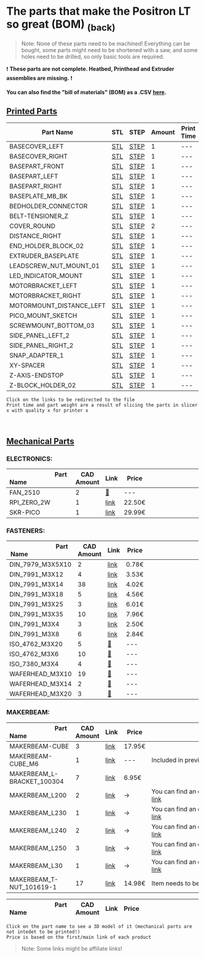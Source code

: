# The parts that make the Positron LT so great (BOM) [<sub>(back)</sub>](../../../)
>Note: None of these parts need to be machined! Everything can be bought, some parts might need to be shortened with a saw, and some holes need to be drilled, so only basic tools are required.

:exclamation: **These parts are not complete. Heatbed, Printhead and Extruder assemblies are missing.** :exclamation:

**You can also find the "bill of materials" (BOM) as a .CSV [here](./bom.csv).**

## [Printed Parts](./Printed%20Parts)

|                  Part Name                  | STL | STEP |Amount| Print Time | Weight (g)|
| --- | --- | --- | --- | --- | --- |
| BASECOVER_LEFT | [STL](./Printed%20Parts/STL/BASECOVER_LEFT.stl) | [STEP](./Printed%20Parts/STEP/BASECOVER_LEFT.step) | 1 |  ---  |  ---  |
| BASECOVER_RIGHT | [STL](./Printed%20Parts/STL/BASECOVER_RIGHT.stl) | [STEP](./Printed%20Parts/STEP/BASECOVER_RIGHT.step) | 1 |  ---  |  ---  |
| BASEPART_FRONT | [STL](./Printed%20Parts/STL/BASEPART_FRONT.stl) | [STEP](./Printed%20Parts/STEP/BASEPART_FRONT.step) | 1 |  ---  |  ---  |
| BASEPART_LEFT | [STL](./Printed%20Parts/STL/BASEPART_LEFT.stl) | [STEP](./Printed%20Parts/STEP/BASEPART_LEFT.step) | 1 |  ---  |  ---  |
| BASEPART_RIGHT | [STL](./Printed%20Parts/STL/BASEPART_RIGHT.stl) | [STEP](./Printed%20Parts/STEP/BASEPART_RIGHT.step) | 1 |  ---  |  ---  |
| BASEPLATE_MB_BK | [STL](./Printed%20Parts/STL/BASEPLATE_MB_BK.stl) | [STEP](./Printed%20Parts/STEP/BASEPLATE_MB_BK.step) | 1 |  ---  |  ---  |
| BEDHOLDER_CONNECTOR | [STL](./Printed%20Parts/STL/BEDHOLDER_CONNECTOR.stl) | [STEP](./Printed%20Parts/STEP/BEDHOLDER_CONNECTOR.step) | 1 |  ---  |  ---  |
| BELT-TENSIONER_Z | [STL](./Printed%20Parts/STL/BELT-TENSIONER_Z.stl) | [STEP](./Printed%20Parts/STEP/BELT-TENSIONER_Z.step) | 1 |  ---  |  ---  |
| COVER_ROUND | [STL](./Printed%20Parts/STL/COVER_ROUND.stl) | [STEP](./Printed%20Parts/STEP/COVER_ROUND.step) | 2 |  ---  |  ---  |
| DISTANCE_RIGHT | [STL](./Printed%20Parts/STL/DISTANCE_RIGHT.stl) | [STEP](./Printed%20Parts/STEP/DISTANCE_RIGHT.step) | 1 |  ---  |  ---  |
| END_HOLDER_BLOCK_02 | [STL](./Printed%20Parts/STL/END_HOLDER_BLOCK_02.stl) | [STEP](./Printed%20Parts/STEP/END_HOLDER_BLOCK_02.step) | 1 |  ---  |  ---  |
| EXTRUDER_BASEPLATE | [STL](./Printed%20Parts/STL/EXTRUDER_BASEPLATE.stl) | [STEP](./Printed%20Parts/STEP/EXTRUDER_BASEPLATE.step) | 1 |  ---  |  ---  |
| LEADSCREW_NUT_MOUNT_01 | [STL](./Printed%20Parts/STL/LEADSCREW_NUT_MOUNT_01.stl) | [STEP](./Printed%20Parts/STEP/LEADSCREW_NUT_MOUNT_01.step) | 1 |  ---  |  ---  |
| LED_INDICATOR_MOUNT | [STL](./Printed%20Parts/STL/LED_INDICATOR_MOUNT.stl) | [STEP](./Printed%20Parts/STEP/LED_INDICATOR_MOUNT.step) | 1 |  ---  |  ---  |
| MOTORBRACKET_LEFT | [STL](./Printed%20Parts/STL/MOTORBRACKET_LEFT.stl) | [STEP](./Printed%20Parts/STEP/MOTORBRACKET_LEFT.step) | 1 |  ---  |  ---  |
| MOTORBRACKET_RIGHT | [STL](./Printed%20Parts/STL/MOTORBRACKET_RIGHT.stl) | [STEP](./Printed%20Parts/STEP/MOTORBRACKET_RIGHT.step) | 1 |  ---  |  ---  |
| MOTORMOUNT_DISTANCE_LEFT | [STL](./Printed%20Parts/STL/MOTORMOUNT_DISTANCE_LEFT.stl) | [STEP](./Printed%20Parts/STEP/MOTORMOUNT_DISTANCE_LEFT.step) | 1 |  ---  |  ---  |
| PICO_MOUNT_SKETCH | [STL](./Printed%20Parts/STL/PICO_MOUNT_SKETCH.stl) | [STEP](./Printed%20Parts/STEP/PICO_MOUNT_SKETCH.step) | 1 |  ---  |  ---  |
| SCREWMOUNT_BOTTOM_03 | [STL](./Printed%20Parts/STL/SCREWMOUNT_BOTTOM_03.stl) | [STEP](./Printed%20Parts/STEP/SCREWMOUNT_BOTTOM_03.step) | 1 |  ---  |  ---  |
| SIDE_PANEL_LEFT_2 | [STL](./Printed%20Parts/STL/SIDE_PANEL_LEFT_2.stl) | [STEP](./Printed%20Parts/STEP/SIDE_PANEL_LEFT_2.step) | 1 |  ---  |  ---  |
| SIDE_PANEL_RIGHT_2 | [STL](./Printed%20Parts/STL/SIDE_PANEL_RIGHT_2.stl) | [STEP](./Printed%20Parts/STEP/SIDE_PANEL_RIGHT_2.step) | 1 |  ---  |  ---  |
| SNAP_ADAPTER_1 | [STL](./Printed%20Parts/STL/SNAP_ADAPTER_1.stl) | [STEP](./Printed%20Parts/STEP/SNAP_ADAPTER_1.step) | 1 |  ---  |  ---  |
| XY-SPACER | [STL](./Printed%20Parts/STL/XY-SPACER.stl) | [STEP](./Printed%20Parts/STEP/XY-SPACER.step) | 1 |  ---  |  ---  |
| Z-AXIS-ENDSTOP | [STL](./Printed%20Parts/STL/Z-AXIS-ENDSTOP.stl) | [STEP](./Printed%20Parts/STEP/Z-AXIS-ENDSTOP.step) | 1 |  ---  |  ---  |
| Z-BLOCK_HOLDER_02 | [STL](./Printed%20Parts/STL/Z-BLOCK_HOLDER_02.stl) | [STEP](./Printed%20Parts/STEP/Z-BLOCK_HOLDER_02.step) | 1 |  ---  |  ---  |

``Click on the links to be redirected to the file``<br>
``Print time and part weight are a result of slicing the parts in slicer x with quality x for printer x``

<br>

## [Mechanical Parts](./Mechanical%20Parts)

### ELECTRONICS:
|                          Part Name                          |CAD Amount| Link |Price|                                   Note                                   |
| --- | --- | --- | --- | --- |
| FAN_2510 | 2 | [:small_red_triangle:](---) | --- |  |
| RPI_ZERO_2W | 1 | [link](https://www.reichelt.de/raspberry-pi-zero-2-w-4x-1-ghz-512-mb-ram-wlan-bt-rasp-pi-zero2-w-p313902.html) | 22.50€ |  |
| SKR-PICO | 1 | [link](https://amzn.eu/exkvn5W) | 29.99€ |  |

### FASTENERS:
|                          Part Name                          |CAD Amount| Link |Price|                                   Note                                   |
| --- | --- | --- | --- | --- |
| DIN_7979_M3X5X10 | 2 | [link](https://de.aliexpress.com/item/1005003413546927.html?spm=a2g0o.productlist.main.7.3eb9132cAFOvsf) | 0.78€ |  |
| DIN_7991_M3X12 | 4 | [link](https://de.aliexpress.com/item/1005004510663195.html) | 3.53€ |  |
| DIN_7991_M3X14 | 38 | [link](https://de.aliexpress.com/item/1005004510663195.html) | 4.02€ |  |
| DIN_7991_M3X18 | 5 | [link](https://de.aliexpress.com/item/1005004510663195.html) | 4.56€ |  |
| DIN_7991_M3X25 | 3 | [link](https://de.aliexpress.com/item/1005004510663195.html) | 6.01€ |  |
| DIN_7991_M3X35 | 10 | [link](https://de.aliexpress.com/item/1005004510663195.html) | 7.96€ |  |
| DIN_7991_M3X4 | 3 | [link](https://de.aliexpress.com/item/1005004510663195.html) | 2.50€ |  |
| DIN_7991_M3X8 | 6 | [link](https://de.aliexpress.com/item/1005004510663195.html) | 2.84€ |  |
| ISO_4762_M3X20 | 5 | [:small_red_triangle:](---) | --- |  |
| ISO_4762_M3X6 | 10 | [:small_red_triangle:](---) | --- |  |
| ISO_7380_M3X4 | 4 | [:small_red_triangle:](---) | --- |  |
| WAFERHEAD_M3X10 | 19 | [:small_red_triangle:](---) | --- |  |
| WAFERHEAD_M3X14 | 2 | [:small_red_triangle:](---) | --- |  |
| WAFERHEAD_M3X20 | 3 | [:small_red_triangle:](---) | --- |  |

### MAKERBEAM:
|                          Part Name                          |CAD Amount| Link |Price|                                   Note                                   |
| --- | --- | --- | --- | --- |
| MAKERBEAM-CUBE | 3 | [link](https://www.makerbeam.com/makerbeam-corner-cubes-12p-black-for-makerbeam.html?id=24117589) | 17.95€ |  |
| MAKERBEAM-CUBE_M6 | 1 | [link](https://www.makerbeam.com/makerbeam-corner-cubes-12p-black-for-makerbeam.html?id=24117589) | --- | Included in previous cube order. |
| MAKERBEAM_L-BRACKET_100304 | 7 | [link](https://www.makerbeam.com/makerbeam-90-degree-brackets-12p.html?id=24117637) | 6.95€ |  |
| MAKERBEAM_L200 | 2 | [link](https://www.makerbeam.com/makerbeam/makerbeam-10x10mm-profile-lengths-anodised-in-blac/) | -> | You can find an optimized cutting plan here: [link](https://github.com/Fliens/Positron_LT/blob/main/Parts/MakerbeamCuts.png) |
| MAKERBEAM_L230 | 1 | [link](https://www.makerbeam.com/makerbeam/makerbeam-10x10mm-profile-lengths-anodised-in-blac/) | -> | You can find an optimized cutting plan here: [link](https://github.com/Fliens/Positron_LT/blob/main/Parts/MakerbeamCuts.png) |
| MAKERBEAM_L240 | 2 | [link](https://www.makerbeam.com/makerbeam/makerbeam-10x10mm-profile-lengths-anodised-in-blac/) | -> | You can find an optimized cutting plan here: [link](https://github.com/Fliens/Positron_LT/blob/main/Parts/MakerbeamCuts.png) |
| MAKERBEAM_L250 | 3 | [link](https://www.makerbeam.com/makerbeam/makerbeam-10x10mm-profile-lengths-anodised-in-blac/) | -> | You can find an optimized cutting plan here: [link](https://github.com/Fliens/Positron_LT/blob/main/Parts/MakerbeamCuts.png) |
| MAKERBEAM_L30 | 1 | [link](https://www.makerbeam.com/makerbeam/makerbeam-10x10mm-profile-lengths-anodised-in-blac/) | -> | You can find an optimized cutting plan here: [link](https://github.com/Fliens/Positron_LT/blob/main/Parts/MakerbeamCuts.png) |
| MAKERBEAM_T-NUT_101619-1 | 17 | [link](https://www.makerbeam.com/makerbeam-t-slot-nuts-for-makerbeam-25p.html) | 14.98€ | Item needs to be bought twice |

|                          Part Name                          |CAD Amount| Link |Price|                                   Note                                   |
| --- | --- | --- | --- | --- |

``Click on the part name to see a 3D model of it (mechanical parts are not intedet to be printed!)``<br>
``Price is based on the first/main link of each product``

> Note: Some links might be affiliate links!
